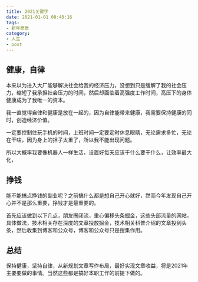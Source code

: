 ```yaml
---
title: 2021关键字
date: 2021-01-01 08:40:16
tags:
- 新年愿景
category:
- 人生
- post
---
```

## 健康，自律

本来以为进入大厂能够解决社会给我的经济压力，没想到只是缓解了我的社会压力，缩短了我承担社会压力的时间，然后却面临着高强度工作时间，高压下的身体健康成为了我唯一的资本。

我一直觉得自律和健康是放在一起的，因为自律能带来健康，我需要保持健康的同时，创造经济价值。

一定要控制住玩手机的时间，上班时间一定要定时休息眼睛，无论需求多忙，无论在干啥，因为身上的担子太重了，所以我不能出现问题。

所以大概率我要像机器人一样生活，设置好每天应该干什么要干什么，让效率最大化，

## 挣钱

能不能搞点挣钱的副业呢？之前搞什么都是想自己开心就好，然而今年发现自己开心并不是那么重要，挣钱才是最重要的。

首先应该做到以下几点，朋友圈闭流，重心偏移头条掘金，这些头部流量的网站，具体做法，技术相关存在深度的文章投放掘金，技术相关科普介绍的文章投到头条，然后收集到博客和公众号，博客和公众号只是搜集作用。

## 总结

保持健康，坚持自律，从新规划文章写作布局，最好实现文章收益，将是2021年主要要做的事情。当然这些都是搞好本职工作的前提下做的。